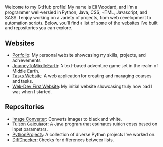 Welcome to my GitHub profile! My name is Eli Woodard, and I'm a programmer well-versied in Python, Java, CSS, HTML, Javascript, and SASS. I enjoy working on a variety of projects, from web development to automation scripts. Below, you'll find a list of some of the websites I've built and repositories you can explore.

## Websites

- [Portfolio](https://github.com/EliWoodard/Portfolio): My personal website showcasing my skills, projects, and achievements.
- [JourneyToMiddleEarth](https://github.com/EliWoodard/JourneyToMiddleEarth): A text-based adventure game set in the realm of Middle Earth.
- [Tasks Website](https://github.com/EliWoodard/Tasks): A web application for creating and managing courses and tasks.
- [Web-Dev First Website](https://github.com/EliWoodard/Web-Dev.atom): My initial website showcasing truly how bad I was when I started.

## Repositories

- [Image Converter](https://github.com/EliWoodard/Image-Converter): Converts images to black and white.
- [Tuition Calculator](https://github.com/EliWoodard/Tuition-Calculator): A Java program that estimates tuition costs based on input parameters.
- [PythonProjects](https://github.com/EliWoodard/PythonProjects): A collection of diverse Python projects I've worked on.
- [DiffChecker](https://github.com/EliWoodard/DiffCheck): Checks for differences between lists.
